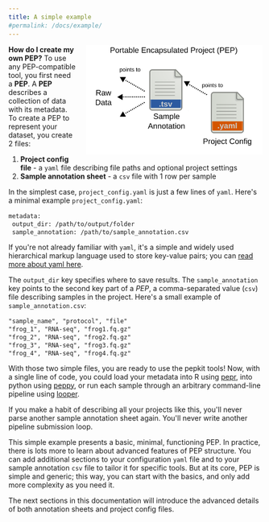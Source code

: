 ```yaml
---
title: A simple example
#permalink: /docs/example/
---
```


<img src="/img/pep_contents.svg" alt="" style="float:right; margin-left:20px" width="350px">

**How do I create my own PEP?** To use any PEP-compatible tool, you first need a **PEP**. A **PEP** describes a collection of data with its metadata. To create a PEP to represent your dataset, you create 2 files:



1. **Project config file** - a ``yaml`` file describing file paths and optional project settings
2. **Sample annotation sheet** - a ``csv`` file with 1 row per sample


In the simplest case, ``project_config.yaml`` is just a few lines of ``yaml``. Here's a minimal example `project_config.yaml`:


```{yaml}
metadata:
 output_dir: /path/to/output/folder
 sample_annotation: /path/to/sample_annotation.csv
```

If you're not already familiar with `yaml`, it's a simple and widely used hierarchical markup language used to store key-value pairs; you can <a href="http://www.yaml.org/start.html">read more about yaml here</a>.

The `output_dir` key specifies where to save results. The `sample_annotation` key points to the second key part of a *PEP*, a comma-separated value (``csv``) file describing samples in the project. Here's a small example of `sample_annotation.csv`:

```{csv}
"sample_name", "protocol", "file"
"frog_1", "RNA-seq", "frog1.fq.gz"
"frog_2", "RNA-seq", "frog2.fq.gz"
"frog_3", "RNA-seq", "frog3.fq.gz"
"frog_4", "RNA-seq", "frog4.fq.gz"
```

With those two simple files, you are ready to use the pepkit tools! Now, with a single line of code, you could load your metadata into R using <a href="/docs/pepr/">pepr</a>, into python using <a href="/docs/peppy/">peppy</a>, or run each sample through an arbitrary command-line pipeline using <a href="/docs/looper/">looper</a>. 

If you make a habit of describing all your projects like this, you'll never parse another sample annotation sheet again. You'll never write another pipeline submission loop.

This simple example presents a basic, minimal, functioning PEP. In practice, there is lots more to learn about advanced features of PEP structure. You can add additional sections to your configuration ``yaml`` file and to your sample annotation ``csv`` file to tailor it for specific tools. But at its core, PEP is simple and generic; this way, you can start with the basics, and only add more complexity as you need it.

The next sections in this documentation will introduce the advanced details of both annotation sheets and project config files.
